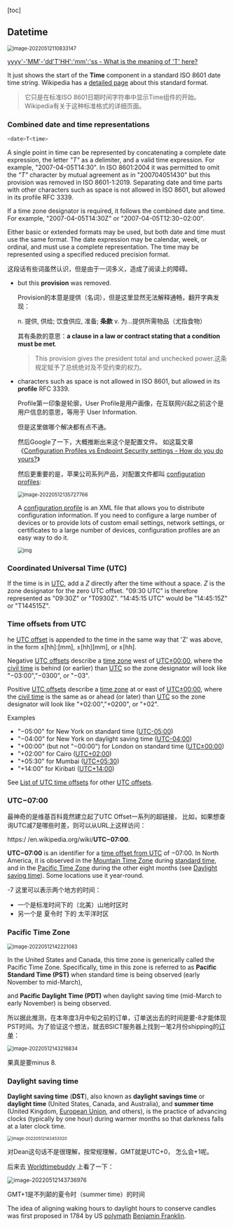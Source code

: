 [toc]





## Datetime



<img src="./img/image-20220512110833147.png" alt="image-20220512110833147" style="zoom:80%;" /> 



[yyyy'-'MM'-'dd'T'HH':'mm':'ss - What is the meaning of 'T' here?](https://stackoverflow.com/questions/6340794/yyyy-mm-ddthhmmss-what-is-the-meaning-of-t-here)

It just shows the start of the **Time** component in a standard ISO 8601 date time string. Wikipedia has a [detailed page](http://en.wikipedia.org/wiki/ISO_8601#Combined_date_and_time_representations) about this standard format.

> 它只是在标准ISO 8601日期时间字符串中显示Time组件的开始。Wikipedia有关于这种标准格式的详细页面。

### Combined date and time representations

```D
<date>T<time>
```

A single point in time can be represented by concatenating a complete date expression, the letter *"T"* as a delimiter, and a valid time expression. For example, "2007-04-05T14:30". In ISO 8601:2004 it was permitted to omit the *"T"* character by mutual agreement as in "200704051430" but this provision was removed in ISO 8601-1:2019. Separating date and time parts with other characters such as space is not allowed in ISO 8601, but allowed in its profile RFC 3339.

If a time zone designator is required, it follows the combined date and time. For example, "2007-04-05T14:30Z" or "2007-04-05T12:30−02:00".

Either basic or extended formats may be used, but both date and time must use the same format. The date expression may be calendar, week, or ordinal, and must use a complete representation. The time may be represented using a specified reduced precision format.



这段话有些词虽然认识，但是由于一词多义，造成了阅读上的障碍。

- but this **provision** was removed. 

  Provision的本意是提供（名词），但是这里显然无法解释通畅，翻开字典发现：

  n. 提供, 供给; 饮食供应, 准备; **条款**
  v. 为…提供所需物品（尤指食物）

  其有条款的意思：**a clause in a law or contract stating that a condition must be met**. 

  >  This provision gives the president total and unchecked power.这条规定赋予了总统绝对及不受约束的权力。

- characters such as space is not allowed in ISO 8601, but allowed in its **profile** RFC 3339.

  Profile第一印象是轮廓，User Profile是用户画像，在互联网兴起之前这个是用户信息的意思，等用于 User Information. 

  但是这里做哪个解决都有点不通。

  然后Google了一下，大概推断出来这个是配置文件。 如这篇文章《[Configuration Profiles vs Endpoint Security settings - How do you do yours?](https://www.reddit.com/r/Intune/comments/mhqm8m/configuration_profiles_vs_endpoint_security/)》

   然后更重要的是，苹果公司系列产品，对配置文件都叫 [configuration profiles](https://support.apple.com/guide/iphone/install-or-remove-configuration-profiles-iph6c493b19/ios):

  <img src="./img/image-20220512135727766.png" alt="image-20220512135727766" style="zoom:80%;" /> 

  A [configuration profile](https://developer.apple.com/business/documentation/Configuration-Profile-Reference.pdf) is an XML file that allows you to distribute configuration information. If you need to configure a large number of devices or to provide lots of custom email settings, network settings, or certificates to a large number of devices, configuration profiles are an easy way to do it.

  <img src="./img/how-to-remove-iOS-14-Beta-profile.jpg" alt="img" style="zoom:80%;" /> 



### Coordinated Universal Time (UTC)

If the time is in [UTC](https://en.wikipedia.org/wiki/Coordinated_Universal_Time), add a *Z* directly after the time without a space. *Z* is the zone designator for the zero UTC offset. "09:30 UTC" is therefore represented as "09:30Z" or "T0930Z". "14:45:15 UTC" would be "14:45:15Z" or "T144515Z".

### Time offsets from UTC

he [UTC offset](https://en.wikipedia.org/wiki/UTC_offset) is appended to the time in the same way that 'Z' was above, in the form ±[hh]:[mm], ±[hh][mm], or ±[hh].

Negative [UTC offsets](https://en.wikipedia.org/wiki/UTC_offset) describe a [time zone](https://en.wikipedia.org/wiki/Time_zone) west of [UTC±00:00](https://en.wikipedia.org/wiki/UTC±00:00), where the [civil time](https://en.wikipedia.org/wiki/Civil_time) is behind (or earlier) than [UTC](https://en.wikipedia.org/wiki/UTC) so the zone designator will look like "−03:00","−0300", or "−03".

Positive [UTC offsets](https://en.wikipedia.org/wiki/UTC_offset) describe a [time zone](https://en.wikipedia.org/wiki/Time_zone) at or east of [UTC±00:00](https://en.wikipedia.org/wiki/UTC±00:00), where the [civil time](https://en.wikipedia.org/wiki/Civil_time) is the same as or ahead (or later) than [UTC](https://en.wikipedia.org/wiki/UTC) so the zone designator will look like "+02:00","+0200", or "+02".

Examples

- "−05:00" for New York on standard time ([UTC-05:00](https://en.wikipedia.org/wiki/UTC-05:00))
- "−04:00" for New York on daylight saving time ([UTC-04:00](https://en.wikipedia.org/wiki/UTC-04:00))
- "+00:00" (but not "−00:00") for London on standard time ([UTC±00:00](https://en.wikipedia.org/wiki/UTC±00:00))
- "+02:00" for Cairo ([UTC+02:00](https://en.wikipedia.org/wiki/UTC%2B02:00))
- "+05:30" for Mumbai ([UTC+05:30](https://en.wikipedia.org/wiki/UTC%2B05:30))
- "+14:00" for Kiribati ([UTC+14:00](https://en.wikipedia.org/wiki/UTC%2B14:00))

See [List of UTC time offsets](https://en.wikipedia.org/wiki/List_of_UTC_time_offsets) for other [UTC offsets](https://en.wikipedia.org/wiki/UTC_offset).



### UTC−07:00

最神奇的是维基百科竟然建立起了UTC Offset一系列的超链接， 比如，如果想查询UTC减7是哪些时差，则可以从URL上这样访问：

https:/ /en.wikipedia.org/wiki/**UTC−07:00**.

**UTC−07:00** is an identifier for a [time offset from UTC](https://en.wikipedia.org/wiki/UTC_offset) of −07:00. In North America, it is observed in the [Mountain Time Zone](https://en.wikipedia.org/wiki/Mountain_Time_Zone) during [standard time](https://en.wikipedia.org/wiki/Standard_time), and in the [Pacific Time Zone](https://en.wikipedia.org/wiki/Pacific_Time_Zone) during the other eight months (see [Daylight saving time](https://en.wikipedia.org/wiki/Daylight_saving_time)). Some locations use it year-round.

-7 这里可以表示两个地方的时间：

- 一个是标准时间下的（北美）山地时区时
- 另一个是 夏令时 下的 太平洋时区



### Pacific Time Zone

<img src="./img/image-20220512142221083.png" alt="image-20220512142221083" style="zoom:80%;" /> 

In the United States and Canada, this time zone is generically called the Pacific Time Zone. Specifically, time in this zone is referred to as **Pacific Standard Time (PST)** when standard time is being observed (early November to mid-March), 

and **Pacific Daylight Time (PDT)** when daylight saving time (mid-March to early November) is being observed.



所以据此推测，在本年度3月中旬之前的订单，订单送出去的时间是要-8才能体现PST时间。为了验证这个想法，就去BSICT服务器上找到一笔2月份shipping的[订单](https://bsitc-bridge48.com/cartrover/sales/sales/salesInfo/OverStock80835877-1)：

<img src="./img/image-20220512143216834.png" alt="image-20220512143216834" style="zoom:80%;" /> 

果真是要minus 8.





### Daylight saving time

**Daylight saving time** (**DST**), also known as **daylight savings time** or **daylight time** (United States, Canada, and Australia), and **summer time** (United Kingdom, [European Union](https://en.wikipedia.org/wiki/Summer_time_in_Europe), and others), is the practice of advancing clocks (typically by one hour) during warmer months so that darkness falls at a later clock time.

<img src="./img/image-20220512143453320.png" alt="image-20220512143453320" style="zoom:67%;" /> 



对Dean这句话不是很理解，按常规理解，GMT就是UTC+0， 怎么会+1呢。

后来去 [Worldtimebuddy](https://www.worldtimebuddy.com/) 上看了一下：

<img src="./img/image-20220512143736976.png" alt="image-20220512143736976" style="zoom:90%;" /> 

GMT+1是不列颠的夏令时（summer time）的时间

The idea of aligning waking hours to daylight hours to conserve candles was first proposed in 1784 by US [polymath](https://en.wikipedia.org/wiki/Polymath) [Benjamin Franklin](https://en.wikipedia.org/wiki/Benjamin_Franklin).
